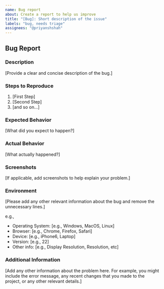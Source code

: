 ```yaml
---
name: Bug report
about: Create a report to help us improve
title: "[Bug]: Short description of the issue"
labels: "bug, needs triage"
assignees: "@priyanshshah"
---
```


## Bug Report

### Description

[Provide a clear and concise description of the bug.]

### Steps to Reproduce

1. [First Step]
2. [Second Step]
3. [and so on...]

### Expected Behavior

[What did you expect to happen?]

### Actual Behavior

[What actually happened?]

### Screenshots

[If applicable, add screenshots to help explain your problem.]

### Environment

[Please add any other relevant information about the bug and remove the unnecessary lines.]

e.g.,

- Operating System: [e.g., Windows, MacOS, Linux]
- Browser: [e.g., Chrome, Firefox, Safari]
- Device: [e.g., iPhone6, Laptop]
- Version: [e.g., 22]
- Other info: [e.g., Display Resolution, Resolution, etc]

### Additional Information

[Add any other information about the problem here. For example, you might include the error message, any recent changes that you made to the project, or any other relevant details.]
